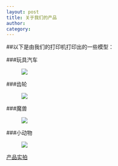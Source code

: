 ```yaml
---
layout: post
title: 关于我们的产品
author: 
category: 
---
```


##以下是由我们的打印机打印出的一些模型：

###玩具汽车
<figure class="half">
    <img src="{{site.staticurl}}/images/posts/car.jpg">
</figure>

###齿轮
<figure class="half">
    <img src="{{site.staticurl}}/images/posts/gear.jpg">
</figure>

###魔兽
<figure class="half">
    <img src="{{site.staticurl}}/images/posts/monster.jpg">
</figure>

###小动物
<figure class="half">
    <img src="{{site.staticurl}}/images/posts/squirrel.jpg">
</figure>


<div class="jumbotron">
        <a class="btn btn-large btn-success" href="{{ site.baseurl }}/aboutPRODUCTS2/">产品实拍</a>
</div>